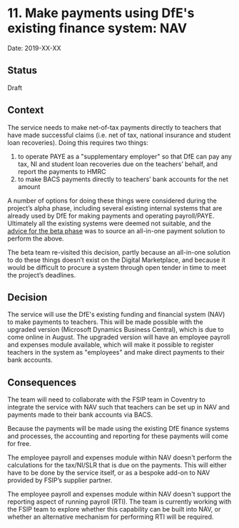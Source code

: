 # 11. Make payments using DfE's existing finance system: NAV

Date: 2019-XX-XX

## Status

Draft

## Context

The service needs to make net-of-tax payments directly to teachers that have
made successful claims (i.e. net of tax, national insurance and student loan
recoveries). Doing this requires two things:

1. to operate PAYE as a "supplementary employer" so that DfE can pay any tax,
   NI and student loan recoveries due on the teachers’ behalf, and report the
   payments to HMRC
2. to make BACS payments directly to teachers’ bank accounts for the net
   amount

A number of options for doing these things were considered during the
project’s alpha phase, including several existing internal systems that are
already used by DfE for making payments and operating payroll/PAYE. Ultimately
all the existing systems were deemed not suitable, and the [advice for the beta
phase] was to source an all-in-one payment solution to perform the above.

The beta team re-visited this decision, partly because an all-in-one solution
to do these things doesn’t exist on the Digital Marketplace, and because it
would be difficult to procure a system through open tender in time to meet the
project’s deadlines.

## Decision

The service will use the DfE's existing funding and financial system (NAV) to
make payments to teachers. This will be made possible with the upgraded
version (Microsoft Dynamics Business Central), which is due to come online in
August. The upgraded version will have an employee payroll and expenses module
available, which will make it possible to register teachers in the system as
"employees" and make direct payments to their bank accounts.

## Consequences

The team will need to collaborate with the FSIP team in Coventry to integrate
the service with NAV such that teachers can be set up in NAV and payments made
to their bank accounts via BACS.

Because the payments will be made using the existing DfE finance systems and
processes, the accounting and reporting for these payments will come for free.

The employee payroll and expenses module within NAV doesn't perform the
calculations for the tax/NI/SLR that is due on the payments. This will either
have to be done by the service itself, or as a bespoke add-on to NAV provided
by FSIP’s supplier partner.

The employee payroll and expenses module within NAV doesn't support the
reporting aspect of running payroll (RTI). The team is currently working with
the FSIP team to explore whether this capability can be built into NAV, or
whether an alternative mechanism for performing RTI will be required.

[advice for the beta phase]: https://drive.google.com/drive/u/2/folders/1xnbNliEbDNya2HNexS6b05oF5WG7le59
